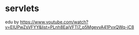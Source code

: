 # servlets
edu
by https://www.youtube.com/watch?v=EIUPwZsVFYY&list=PLnh8EajVFTl7_p5MgevvA41PvxQWq-jC8
